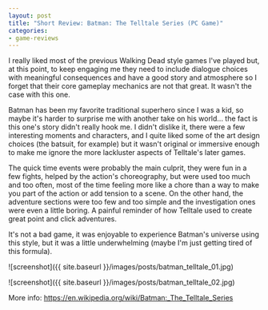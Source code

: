 ```yaml
---
layout: post
title: "Short Review: Batman: The Telltale Series (PC Game)"
categories:
- game-reviews
---
```


<p>
I really liked most of the previous Walking Dead style games I've played but, at this point, to keep engaging me they need to include dialogue choices with meaningful consequences and have a good story and atmosphere so I forget that their core gameplay mechanics are not that great. It wasn't the case with this one.
</p>
<p>
Batman has been my favorite traditional superhero since I was a kid, so maybe it's harder to surprise me with another take on his world... the fact is this one's story didn't really hook me. I didn't dislike it, there were a few interesting moments and characters, and I quite liked some of the art design choices (the batsuit, for example) but it wasn't original or immersive enough to make me ignore the more lackluster aspects of Telltale's later games.
</p>
<p>
The quick time events were probably the main culprit, they were fun in a few fights, helped by the action's choreography, but were used too much and too often, most of the time feeling more like a chore than a way to make you part of the action or add tension to a scene. On the other hand, the adventure sections were too few and too simple and the investigation ones were even a little boring. A painful reminder of how Telltale used to create great point and click adventures.
</p>
<p>
It's not a bad game, it was enjoyable to experience Batman's universe using this style, but it was a little underwhelming (maybe I'm just getting tired of this formula). 
</p>


![screenshot]({{ site.baseurl }}/images/posts/batman_telltale_01.jpg)

![screenshot]({{ site.baseurl }}/images/posts/batman_telltale_02.jpg)


<p>More info: <a href="https://en.wikipedia.org/wiki/Batman:_The_Telltale_Series">https://en.wikipedia.org/wiki/Batman:_The_Telltale_Series</a><p>
